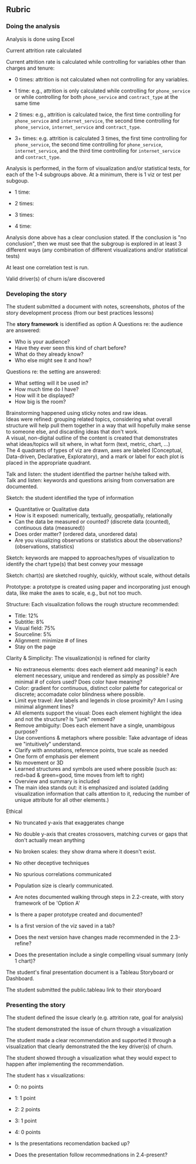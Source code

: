 
## Rubric

### Doing the analysis

Analysis is done using Excel

Current attrition rate calculated

Current attrition rate is calculated while controlling for variables other than charges and tenure:

- 0 times: attrition is not calculated when not controlling for any variables.

- 1 time: e.g., attrition is only calculated while controlling for `phone_service` or while controlling for both `phone_service` and `contract_type` at the same time

- 2 times: e.g., attrition is calculated twice, the first time controlling for `phone_service` and `internet_service`, the second time controlling for `phone_service`, `internet_service` and `contract_type`. 

- 3+ times: e.g. attrition is calculated 3 times, the first time controlling for `phone_service`, the second time controlling for `phone_service`, `internet_service`, and the third time controlling for  `internet_service` and `contract_type`.


Analysis is performed, in the form of visualization and/or statistical tests, for each of the 1-4 subgroups above. At a minimum, there is 1 viz or test per subgoup.

- 1 time: 

- 2 times:

- 3 times:

- 4 time:

Analysis done above has a clear conclusion stated. If the conclusion is "no conclusion", then we must see that the subgroup is explored in at least 3 different ways (any combination of different visualizations and/or statistical tests)

At least one correlation test is run.

Valid driver(s) of churn is/are discovered

### Developing the story

The student submitted a document with notes, screenshots, photos of the story development process (from our best practices lessons)  

The **story framework** is identified as option A
Questions re: the audience are answered:
- Who is your audience?  
- Have they ever seen this kind of chart before?  
- What do they already know?  
- Who else might see it and how?    

Questions re: the setting are answered:  
- What setting will it be used in?   
- How much time do I have?  
- How will it be displayed?  
- How big is the room?  

Brainstorming happened using sticky notes and raw ideas.  
Ideas were refined: grouping related topics, considering what overall structure will help pull them together in a way that will hopefully make sense to someone else, and discarding ideas that don't work.  
A visual, non-digital outline of the content is created that demonstrates what ideas/topics will sit where, in what form (text, metric, chart, ...)  
The 4 quadrants of types of viz are drawn, axes are labeled (Conceptual, Data-driven, Declarative, Exploratory), and a mark or label for each plot is placed in the appropriate quadrant.  

Talk and listen: the student identified the partner he/she talked with.  
Talk and listen: keywords and questions arising from conversation are documented.   

Sketch: the student identified the type of information  
- Quantitative or Qualitative data   
- How is it exposed: numerically, textually, geospatially, relationally   
- Can the data be measured or counted? (discrete data (counted), continuous data (measured))   
- Does order matter? (ordered data, unordered data)   
- Are you visualizing observations or statistics about the observations? (observations, statistics)   

Sketch: keywords are mapped to approaches/types of visualization to identify the chart type(s) that best convey your message

Sketch: chart(s) are sketched roughly, quickly, without scale, without details

Prototype: a prototype is created using paper and incorporating just enough data, like make the axes to scale, e.g., but not too much. 

Structure: Each visualization follows the rough structure recommended: 
- Title: 12%
- Subtitle: 8%
- Visual field: 75%
- Sourceline: 5%
- Alignment: minimize # of lines
- Stay on the page

Clarity & Simplicity: The visualization(s) is refined for clarity  
- No extraneous elements: does each element add meaning? is each element necessary, unique and rendered as simply as possible? Are minimal # of colors used? Does color have meaning?
- Color: gradient for continuous, distinct color palette for categorical or discrete; accomadate color blindness where possible. 
- Limit eye travel: Are labels and legends in close proximity? Am I using minimal alignment lines?
- All elements support the visual: Does each element highlight the idea and not the structure? Is "junk" removed?
- Remove ambiguity: Does each element have a single, unambigous purpose?
- Use conventions & metaphors where possible:  Take advantage of ideas we "intuitively" understand.
- Clarify with annotations, reference points, true scale as needed
- One form of emphasis per element
- No movement or 3D
- Learned structures and symbols are used where possible (such as: red=bad & green=good, time moves from left to right)
- Overview and summary is included   
- The main idea stands out: it is emphasized and isolated (adding visualization information that calls attention to it, reducing the number of unique attribute for all other elements.) 

Ethical
- No truncated y-axis that exaggerates change  
- No double y-axis that creates crossovers, matching curves or gaps that don't actually mean anything 
- No broken scales: they show drama where it doesn't exist.
- No other deceptive techniques
- No spurious correlations communicated  
- Population size is clearly communicated.  


- Are notes documented walking through steps in 2.2-create, with story framework of be 'Option A'
- Is there a paper prototype created and documented?
- Is a first version of the viz saved in a tab?
- Does the next version have changes made recommended in the 2.3-refine?
- Does the presentation include a single compelling visual summary (only 1 chart)?


The student's final presentation document is a Tableau Storyboard or Dashboard.  

The student submitted the public.tableau link to their storyboard



### Presenting the story


The student defined the issue clearly (e.g. attrition rate, goal for analysis)

The student demonstrated the issue of churn through a visualization

The student made a clear recommendation and supported it through a visualization that clearly demonstrated the the key driver(s) of churn.  

The student showed through a visualization what they would expect to happen after implementing the recommendation. 

The student has x visualizations:
- 0: no points
- 1: 1 point
- 2: 2 points
- 3: 1 point
- 4: 0 points

- Is the presentations recomendation backed up?
- Does the presentation follow recommednations in 2.4-present?
